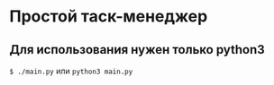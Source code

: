 # Простой таск-менеджер
## Для использования нужен только python3 
`$ ./main.py` или `python3 main.py`
